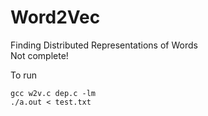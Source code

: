 # Word2Vec
 Finding Distributed Representations of Words<br>
 Not complete!<br>
 
 To run <br>
 
 ```
 gcc w2v.c dep.c -lm
 ./a.out < test.txt
 ```
 

